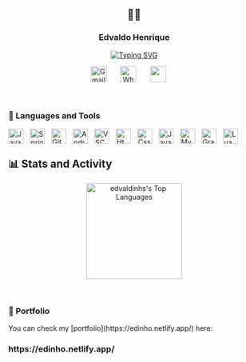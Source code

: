 <p align="center">
    <h2 align="center">👨‍💻</h2>
  <h3 align="center">Edvaldo Henrique</h3>
</p>

<p align="center">
    <a href="https://git.io/typing-svg"><img src="https://readme-typing-svg.demolab.com?font=Inter&pause=1000&color=1BA2FA&center=true&vCenter=true&random=false&width=435&lines=Full-stack+web+and+app+Developer;%F0%9F%90%A2%F0%9F%90%A2%F0%9F%90%A2%F0%9F%90%A2%F0%9F%90%A2%F0%9F%90%A2%F0%9F%90%A2%F0%9F%90%A2%F0%9F%90%A2%F0%9F%90%A2%F0%9F%90%A2;Love+to+Learn+new+Things;%F0%9F%90%A2" alt="Typing SVG" /></a>
</p>

<p align="center">
  <a href="https://mail.google.com/mail/u/0/?view=cm&fs=1&to=edvaldohenriqueceu@gmail.com"><img width="32px" alt="Gmail" title="Gmail" src="https://i.imgur.com/6vk30T3.png"/></a>
  &#8287;&#8287;&#8287;&#8287;&#8287;
<a href="https://wa.me/5584998025665"><img width="32px" alt="Whatsapp" title="Whatsapp" src="https://i.imgur.com/4iL925a.png"></a>
  &#8287;&#8287;&#8287;&#8287;&#8287;
  <a href="https://t.me/Edvaldinhs" alt="Telegram" title="Telegram"><img width="32px" src="https://i.imgur.com/AlostOg.png"/></a>
  &#8287;&#8287;&#8287;&#8287;&#8287;
</p>

<br/>

### 🧰 Languages and Tools

<img align="left" alt="Java" width="30px" style="padding-right:10px" src="https://cdn.jsdelivr.net/gh/devicons/devicon/icons/java/java-original.svg"/>
<img align="left" alt="Spring" width="30px" style="padding-right:10px" src="https://cdn.jsdelivr.net/gh/devicons/devicon/icons/spring/spring-original.svg"/>
<img align="left" alt="Git" width="30px" style="padding-right:10px" src="https://cdn.jsdelivr.net/gh/devicons/devicon/icons/git/git-original.svg"/>
<img align="left" alt="Android" width="30px" style="padding-right:10px" src="https://cdn.jsdelivr.net/gh/devicons/devicon/icons/android/android-original.svg" />
<img align="left" alt="VSCode" width="30px" style="padding-right:10px" src="https://cdn.jsdelivr.net/gh/devicons/devicon/icons/vscode/vscode-original.svg" />
<img align="left" alt="Html" width="30px" style="padding-right:10px" src="https://cdn.jsdelivr.net/gh/devicons/devicon/icons/html5/html5-original.svg" />
<img align="left" alt="Css" width="30px" style="padding-right:10px" src="https://cdn.jsdelivr.net/gh/devicons/devicon/icons/css3/css3-original.svg" />
<img align="left" alt="JavaScript" width="30px" style="padding-right:10px" src="https://cdn.jsdelivr.net/gh/devicons/devicon/icons/javascript/javascript-original.svg" />
<img align="left" alt="MySQL" width="30px" style="padding-right:10px" src="https://cdn.jsdelivr.net/gh/devicons/devicon/icons/mysql/mysql-original.svg" />
<img align="left" alt="Gradle" width="30px" style="padding-right:10px" src="https://cdn.jsdelivr.net/gh/devicons/devicon/icons/gradle/gradle-plain.svg" />
<img align="left" alt="Lua" width="30px" style="padding-right:10px" src="https://cdn.jsdelivr.net/gh/devicons/devicon/icons/lua/lua-original.svg" />
<br />

#

<h2>📊 Stats and Activity</h2>
<p align="center">
  <a href="https://github.com/anuraghazra/github-readme-stats"><img alt="edvaldinhs's Top Languages" src="https://denvercoder1-github-readme-stats.vercel.app/api/top-langs/?username=edvaldinhs&langs_count=8&layout=compact&theme=react&hide_border=true&bg_color=1F222E&title_color=F85D7F&icon_color=F8D866&hide=Jupyter%20Notebook,Roff" height="192px"/></a>
</p>
<br>

### 📄 Portfolio

<p>You can check my [portfolio](https://edinho.netlify.app/) here:</p>
<h3>https://edinho.netlify.app/</h3>

